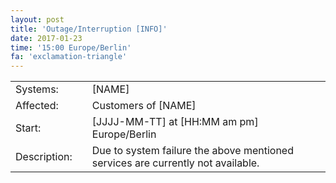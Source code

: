 ```yaml
---
layout: post
title: 'Outage/Interruption [INFO]'
date: 2017-01-23
time: '15:00 Europe/Berlin'
fa: 'exclamation-triangle'
---
```


|              |     |                                                                                 |
| ------------ | --- | ------------------------------------------------------------------------------- |
| Systems:     |     | [NAME]                                                                          |
| Affected:    |     | Customers of [NAME]                                                             |
| Start:       |     | [JJJJ-MM-TT] at [HH:MM am pm] Europe/Berlin                                     |
| Description: |     | Due to system failure the above mentioned services are currently not available. |
